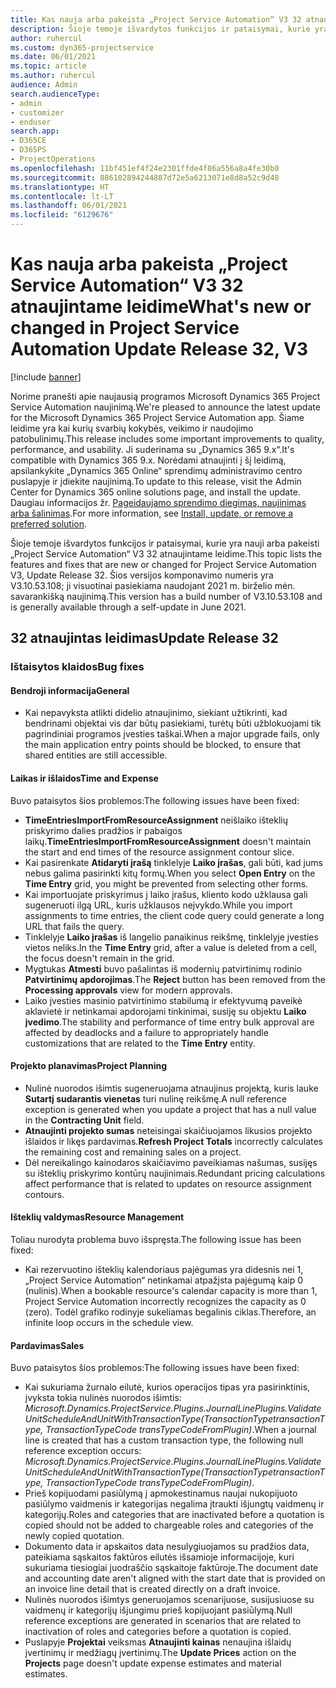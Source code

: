 ```yaml
---
title: Kas nauja arba pakeista „Project Service Automation“ V3 32 atnaujintame leidime
description: Šioje temoje išvardytos funkcijos ir pataisymai, kurie yra pasiekiami „Project Service Automation“ V3 32 atnaujintame leidime.
author: ruhercul
ms.custom: dyn365-projectservice
ms.date: 06/01/2021
ms.topic: article
ms.author: ruhercul
audience: Admin
search.audienceType:
- admin
- customizer
- enduser
search.app:
- D365CE
- D365PS
- ProjectOperations
ms.openlocfilehash: 11bf451ef4f24e2301ffde4f86a556a8a4fe30b0
ms.sourcegitcommit: 886102894244887d72e5a6213071e8d8a52c9d48
ms.translationtype: HT
ms.contentlocale: lt-LT
ms.lasthandoff: 06/01/2021
ms.locfileid: "6129676"
---
```

# <a name="whats-new-or-changed-in-project-service-automation-update-release-32-v3"></a><span data-ttu-id="dea82-103">Kas nauja arba pakeista „Project Service Automation“ V3 32 atnaujintame leidime</span><span class="sxs-lookup"><span data-stu-id="dea82-103">What's new or changed in Project Service Automation Update Release 32, V3</span></span>

[!include [banner](../includes/psa-now-project-operations.md)]

<span data-ttu-id="dea82-104">Norime pranešti apie naujausią programos Microsoft Dynamics 365 Project Service Automation naujinimą.</span><span class="sxs-lookup"><span data-stu-id="dea82-104">We're pleased to announce the latest update for the Microsoft Dynamics 365 Project Service Automation app.</span></span> <span data-ttu-id="dea82-105">Šiame leidime yra kai kurių svarbių kokybės, veikimo ir naudojimo patobulinimų.</span><span class="sxs-lookup"><span data-stu-id="dea82-105">This release includes some important improvements to quality, performance, and usability.</span></span> <span data-ttu-id="dea82-106">Ji suderinama su „Dynamics 365 9.x“.</span><span class="sxs-lookup"><span data-stu-id="dea82-106">It's compatible with Dynamics 365 9.x.</span></span> <span data-ttu-id="dea82-107">Norėdami atnaujinti į šį leidimą, apsilankykite „Dynamics 365 Online“ sprendimų administravimo centro puslapyje ir įdiekite naujinimą.</span><span class="sxs-lookup"><span data-stu-id="dea82-107">To update to this release, visit the Admin Center for Dynamics 365 online solutions page, and install the update.</span></span> <span data-ttu-id="dea82-108">Daugiau informacijos žr. [Pageidaujamo sprendimo diegimas, naujinimas arba šalinimas](/power-platform/admin/install-remove-preferred-solution).</span><span class="sxs-lookup"><span data-stu-id="dea82-108">For more information, see [Install, update, or remove a preferred solution](/power-platform/admin/install-remove-preferred-solution).</span></span>

<span data-ttu-id="dea82-109">Šioje temoje išvardytos funkcijos ir pataisymai, kurie yra nauji arba pakeisti „Project Service Automation“ V3 32 atnaujintame leidime.</span><span class="sxs-lookup"><span data-stu-id="dea82-109">This topic lists the features and fixes that are new or changed for Project Service Automation V3, Update Release 32.</span></span> <span data-ttu-id="dea82-110">Šios versijos komponavimo numeris yra V3.10.53.108; ji visuotinai pasiekiama naudojant 2021 m. birželio mėn. savarankišką naujinimą.</span><span class="sxs-lookup"><span data-stu-id="dea82-110">This version has a build number of V3.10.53.108 and is generally available through a self-update in June 2021.</span></span>

## <a name="update-release-32"></a><span data-ttu-id="dea82-111">32 atnaujintas leidimas</span><span class="sxs-lookup"><span data-stu-id="dea82-111">Update Release 32</span></span>

### <a name="bug-fixes"></a><span data-ttu-id="dea82-112">Ištaisytos klaidos</span><span class="sxs-lookup"><span data-stu-id="dea82-112">Bug fixes</span></span>

#### <a name="general"></a><span data-ttu-id="dea82-113">Bendroji informacija</span><span class="sxs-lookup"><span data-stu-id="dea82-113">General</span></span>

- <span data-ttu-id="dea82-114">Kai nepavyksta atlikti didelio atnaujinimo, siekiant užtikrinti, kad bendrinami objektai vis dar būtų pasiekiami, turėtų būti užblokuojami tik pagrindiniai programos įvesties taškai.</span><span class="sxs-lookup"><span data-stu-id="dea82-114">When a major upgrade fails, only the main application entry points should be blocked, to ensure that shared entities are still accessible.</span></span>

#### <a name="time-and-expense"></a><span data-ttu-id="dea82-115">Laikas ir išlaidos</span><span class="sxs-lookup"><span data-stu-id="dea82-115">Time and Expense</span></span>

<span data-ttu-id="dea82-116">Buvo pataisytos šios problemos:</span><span class="sxs-lookup"><span data-stu-id="dea82-116">The following issues have been fixed:</span></span>

- <span data-ttu-id="dea82-117">**TimeEntriesImportFromResourceAssignment** neišlaiko išteklių priskyrimo dalies pradžios ir pabaigos laikų.</span><span class="sxs-lookup"><span data-stu-id="dea82-117">**TimeEntriesImportFromResourceAssignment** doesn't maintain the start and end times of the resource assignment contour slice.</span></span>
- <span data-ttu-id="dea82-118">Kai pasirenkate **Atidaryti įrašą** tinklelyje **Laiko įrašas**, gali būti, kad jums nebus galima pasirinkti kitų formų.</span><span class="sxs-lookup"><span data-stu-id="dea82-118">When you select **Open Entry** on the **Time Entry** grid, you might be prevented from selecting other forms.</span></span>
- <span data-ttu-id="dea82-119">Kai importuojate priskyrimus į laiko įrašus, kliento kodo užklausa gali sugeneruoti ilgą URL, kuris užklausos neįvykdo.</span><span class="sxs-lookup"><span data-stu-id="dea82-119">While you import assignments to time entries, the client code query could generate a long URL that fails the query.</span></span>
- <span data-ttu-id="dea82-120">Tinklelyje **Laiko įrašas** iš langelio panaikinus reikšmę, tinklelyje įvesties vietos neliks.</span><span class="sxs-lookup"><span data-stu-id="dea82-120">In the **Time Entry** grid, after a value is deleted from a cell, the focus doesn't remain in the grid.</span></span>
- <span data-ttu-id="dea82-121">Mygtukas **Atmesti** buvo pašalintas iš modernių patvirtinimų rodinio **Patvirtinimų apdorojimas**.</span><span class="sxs-lookup"><span data-stu-id="dea82-121">The **Reject** button has been removed from the **Processing approvals** view for modern approvals.</span></span>
- <span data-ttu-id="dea82-122">Laiko įvesties masinio patvirtinimo stabilumą ir efektyvumą paveikė aklavietė ir netinkamai apdorojami tinkinimai, susiję su objektu **Laiko įvedimo**.</span><span class="sxs-lookup"><span data-stu-id="dea82-122">The stability and performance of time entry bulk approval are affected by deadlocks and a failure to appropriately handle customizations that are related to the **Time Entry** entity.</span></span>

#### <a name="project-planning"></a><span data-ttu-id="dea82-123">Projekto planavimas</span><span class="sxs-lookup"><span data-stu-id="dea82-123">Project Planning</span></span>

- <span data-ttu-id="dea82-124">Nulinė nuorodos išimtis sugeneruojama atnaujinus projektą, kuris lauke **Sutartį sudarantis vienetas** turi nulinę reikšmę.</span><span class="sxs-lookup"><span data-stu-id="dea82-124">A null reference exception is generated when you update a project that has a null value in the **Contracting Unit** field.</span></span>
- <span data-ttu-id="dea82-125">**Atnaujinti projekto sumas** neteisingai skaičiuojamos likusios projekto išlaidos ir likęs pardavimas.</span><span class="sxs-lookup"><span data-stu-id="dea82-125">**Refresh Project Totals** incorrectly calculates the remaining cost and remaining sales on a project.</span></span>
- <span data-ttu-id="dea82-126">Dėl nereikalingo kainodaros skaičiavimo paveikiamas našumas, susijęs su išteklių priskyrimo kontūrų naujinimais.</span><span class="sxs-lookup"><span data-stu-id="dea82-126">Redundant pricing calculations affect performance that is related to updates on resource assignment contours.</span></span>

#### <a name="resource-management"></a><span data-ttu-id="dea82-127">Išteklių valdymas</span><span class="sxs-lookup"><span data-stu-id="dea82-127">Resource Management</span></span>

<span data-ttu-id="dea82-128">Toliau nurodyta problema buvo išspręsta.</span><span class="sxs-lookup"><span data-stu-id="dea82-128">The following issue has been fixed:</span></span>

- <span data-ttu-id="dea82-129">Kai rezervuotino išteklių kalendoriaus pajėgumas yra didesnis nei 1, „Project Service Automation“ netinkamai atpažįsta pajėgumą kaip 0 (nulinis).</span><span class="sxs-lookup"><span data-stu-id="dea82-129">When a bookable resource's calendar capacity is more than 1, Project Service Automation incorrectly recognizes the capacity as 0 (zero).</span></span> <span data-ttu-id="dea82-130">Todėl grafiko rodinyje sukeliamas begalinis ciklas.</span><span class="sxs-lookup"><span data-stu-id="dea82-130">Therefore, an infinite loop occurs in the schedule view.</span></span>

#### <a name="sales"></a><span data-ttu-id="dea82-131">Pardavimas</span><span class="sxs-lookup"><span data-stu-id="dea82-131">Sales</span></span>

<span data-ttu-id="dea82-132">Buvo pataisytos šios problemos:</span><span class="sxs-lookup"><span data-stu-id="dea82-132">The following issues have been fixed:</span></span>

- <span data-ttu-id="dea82-133">Kai sukuriama žurnalo eilutė, kurios operacijos tipas yra pasirinktinis, įvyksta tokia nulinės nuorodos išimtis: *Microsoft.Dynamics.ProjectService.Plugins.JournalLinePlugins.ValidateUnitScheduleAndUnitWithTransactionType(TransactionTypetransactionType, TransactionTypeCode transTypeCodeFromPlugin)*.</span><span class="sxs-lookup"><span data-stu-id="dea82-133">When a journal line is created that has a custom transaction type, the following null reference exception occurs: *Microsoft.Dynamics.ProjectService.Plugins.JournalLinePlugins.ValidateUnitScheduleAndUnitWithTransactionType(TransactionTypetransactionType, TransactionTypeCode transTypeCodeFromPlugin)*.</span></span>
- <span data-ttu-id="dea82-134">Prieš kopijuodami pasiūlymą į apmokestinamus naujai nukopijuoto pasiūlymo vaidmenis ir kategorijas negalima įtraukti išjungtų vaidmenų ir kategorijų.</span><span class="sxs-lookup"><span data-stu-id="dea82-134">Roles and categories that are inactivated before a quotation is copied should not be added to chargeable roles and categories of the newly copied quotation.</span></span>
- <span data-ttu-id="dea82-135">Dokumento data ir apskaitos data nesulygiuojamos su pradžios data, pateikiama sąskaitos faktūros eilutės išsamioje informacijoje, kuri sukuriama tiesiogiai juodraščio sąskaitoje faktūroje.</span><span class="sxs-lookup"><span data-stu-id="dea82-135">The document date and accounting date aren't aligned with the start date that is provided on an invoice line detail that is created directly on a draft invoice.</span></span>
- <span data-ttu-id="dea82-136">Nulinės nuorodos išimtys generuojamos scenarijuose, susijusiuose su vaidmenų ir kategorijų išjungimu prieš kopijuojant pasiūlymą.</span><span class="sxs-lookup"><span data-stu-id="dea82-136">Null reference exceptions are generated in scenarios that are related to inactivation of roles and categories before a quotation is copied.</span></span>
- <span data-ttu-id="dea82-137">Puslapyje **Projektai** veiksmas **Atnaujinti kainas** nenaujina išlaidų įvertinimų ir medžiagų įvertinimų.</span><span class="sxs-lookup"><span data-stu-id="dea82-137">The **Update Prices** action on the **Projects** page doesn't update expense estimates and material estimates.</span></span>
